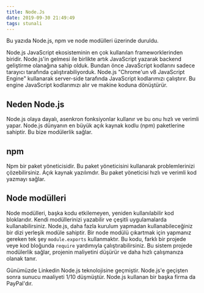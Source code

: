 ```yaml
---
title: Node.Js
date: 2019-09-30 21:49:49
tags: stunali
---
```

Bu yazıda Node.js, npm ve node modülleri üzerinde duruldu.
<!-- more -->

Node.js JavaScript ekosisteminin en çok kullanılan frameworklerinden biridir.
Node.js'in gelmesi ile birlikte artık JavaScript yazarak backend geliştirme olanağına sahip olduk.
Bundan önce JavaScript kodlarını sadece tarayıcı tarafında çalıştırabiliyorduk.
Node.js "Chrome'un v8 JavaScript Engine" kullanarak server-side tarafında JavaScript kodlarımızı çalıştırır.
Bu engine JavaScript kodlarımızı alır ve makine koduna dönüştürür. 

## Neden Node.js

Node.js olaya dayalı, asenkron fonksiyonlar kullanır ve bu onu hızlı ve verimli yapar.
Node.js dünyanın en büyük açık kaynak kodlu (npm) paketlerine sahiptir. Bu bize modülerlik sağlar.

## npm

Npm bir paket yöneticisidir. Bu paket yöneticisini kullanarak problemlerinizi çözebilirsiniz. Açık kaynak yazılımdır.
Bu paket yöneticisi hızlı ve verimli kod yazmayı sağlar.

## Node modülleri

Node modülleri, başka kodu etkilemeyen, yeniden kullanılabilir kod bloklarıdır.
Kendi modüllerinizi yazabilir ve çeşitli uygulamalarda kullanabilirsiniz. Node.js, daha fazla kurulum yapmadan kullanabileceğiniz bir dizi yerleşik modüle sahiptir.
Bir node modülü çıkartmak için yapmanız gereken tek şey `module.exports` kullanmaktır. 
Bu kodu, farklı bir projede veye kod bloğunda `require` yardımıyla çalıştırabilirsiniz.
Bu sistem projede modülerlik sağlar, projenin maliyetini düşürür ve daha hızlı çalışmanıza olanak tanır.

Günümüzde Linkedin Node.js teknolojisine geçmiştir. Node.js'e geçişten sonra sunucu maaliyeti 1/10 düşmüştür.
Node.js kullanan bir başka firma da PayPal'dır. 
